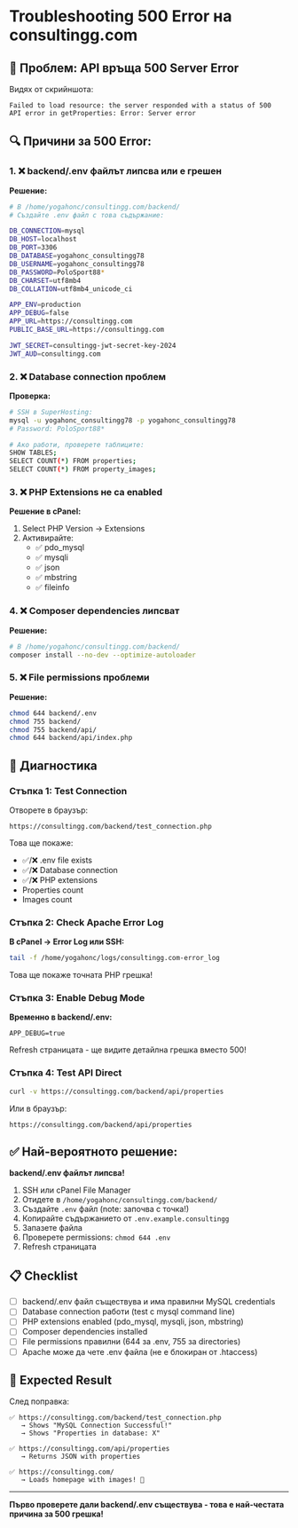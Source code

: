 # Troubleshooting 500 Error на consultingg.com

## 🔴 Проблем: API връща 500 Server Error

Видях от скрийншота:
```
Failed to load resource: the server responded with a status of 500
API error in getProperties: Error: Server error
```

## 🔍 Причини за 500 Error:

### 1. ❌ backend/.env файлът липсва или е грешен

**Решение:**
```bash
# В /home/yogahonc/consultingg.com/backend/
# Създайте .env файл с това съдържание:

DB_CONNECTION=mysql
DB_HOST=localhost
DB_PORT=3306
DB_DATABASE=yogahonc_consultingg78
DB_USERNAME=yogahonc_consultingg78
DB_PASSWORD=PoloSport88*
DB_CHARSET=utf8mb4
DB_COLLATION=utf8mb4_unicode_ci

APP_ENV=production
APP_DEBUG=false
APP_URL=https://consultingg.com
PUBLIC_BASE_URL=https://consultingg.com

JWT_SECRET=consultingg-jwt-secret-key-2024
JWT_AUD=consultingg.com
```

### 2. ❌ Database connection проблем

**Проверка:**
```bash
# SSH в SuperHosting:
mysql -u yogahonc_consultingg78 -p yogahonc_consultingg78
# Password: PoloSport88*

# Ако работи, проверете таблиците:
SHOW TABLES;
SELECT COUNT(*) FROM properties;
SELECT COUNT(*) FROM property_images;
```

### 3. ❌ PHP Extensions не са enabled

**Решение в cPanel:**
1. Select PHP Version → Extensions
2. Активирайте:
   - ✅ pdo_mysql
   - ✅ mysqli
   - ✅ json
   - ✅ mbstring
   - ✅ fileinfo

### 4. ❌ Composer dependencies липсват

**Решение:**
```bash
# В /home/yogahonc/consultingg.com/backend/
composer install --no-dev --optimize-autoloader
```

### 5. ❌ File permissions проблеми

**Решение:**
```bash
chmod 644 backend/.env
chmod 755 backend/
chmod 755 backend/api/
chmod 644 backend/api/index.php
```

## 🧪 Диагностика

### Стъпка 1: Test Connection
Отворете в браузър:
```
https://consultingg.com/backend/test_connection.php
```

Това ще покаже:
- ✅/❌ .env file exists
- ✅/❌ Database connection
- ✅/❌ PHP extensions
- Properties count
- Images count

### Стъпка 2: Check Apache Error Log

**В cPanel → Error Log или SSH:**
```bash
tail -f /home/yogahonc/logs/consultingg.com-error_log
```

Това ще покаже точната PHP грешка!

### Стъпка 3: Enable Debug Mode

**Временно в backend/.env:**
```env
APP_DEBUG=true
```

Refresh страницата - ще видите детайлна грешка вместо 500!

### Стъпка 4: Test API Direct

```bash
curl -v https://consultingg.com/backend/api/properties
```

Или в браузър:
```
https://consultingg.com/backend/api/properties
```

## ✅ Най-вероятното решение:

**backend/.env файлът липсва!**

1. SSH или cPanel File Manager
2. Отидете в `/home/yogahonc/consultingg.com/backend/`
3. Създайте `.env` файл (note: започва с точка!)
4. Копирайте съдържанието от `.env.example.consultingg`
5. Запазете файла
6. Проверете permissions: `chmod 644 .env`
7. Refresh страницата

## 📋 Checklist

- [ ] backend/.env файл съществува и има правилни MySQL credentials
- [ ] Database connection работи (test с mysql command line)
- [ ] PHP extensions enabled (pdo_mysql, mysqli, json, mbstring)
- [ ] Composer dependencies installed
- [ ] File permissions правилни (644 за .env, 755 за directories)
- [ ] Apache може да чете .env файла (не е блокиран от .htaccess)

## 🎯 Expected Result

След поправка:
```
✅ https://consultingg.com/backend/test_connection.php
   → Shows "MySQL Connection Successful!"
   → Shows "Properties in database: X"

✅ https://consultingg.com/api/properties
   → Returns JSON with properties

✅ https://consultingg.com/
   → Loads homepage with images! 🎉
```

---

**Първо проверете дали backend/.env съществува - това е най-честата причина за 500 грешка!**
